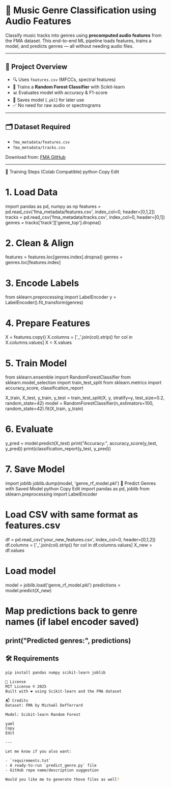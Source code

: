 # 🎵 Music Genre Classification using Audio Features

Classify music tracks into genres using **precomputed audio features** from the FMA dataset. This end-to-end ML pipeline loads features, trains a model, and predicts genres — all without needing audio files.

---

## 🚀 Project Overview

- 🔍 Uses `features.csv` (MFCCs, spectral features)
- 🧠 Trains a **Random Forest Classifier** with Scikit-learn
- 📊 Evaluates model with accuracy & F1-score
- 💾 Saves model (`.pkl`) for later use
- ✅ No need for raw audio or spectrograms

---

## 🗂️ Dataset Required

- `fma_metadata/features.csv`
- `fma_metadata/tracks.csv`

Download from: [FMA GitHub](https://github.com/mdeff/fma)

---

🧠 Training Steps (Colab Compatible)
python
Copy
Edit
# 1. Load Data
import pandas as pd, numpy as np
features = pd.read_csv('fma_metadata/features.csv', index_col=0, header=[0,1,2])
tracks = pd.read_csv('fma_metadata/tracks.csv', index_col=0, header=[0,1])
genres = tracks['track']['genre_top'].dropna()

# 2. Clean & Align
features = features.loc[genres.index].dropna()
genres = genres.loc[features.index]

# 3. Encode Labels
from sklearn.preprocessing import LabelEncoder
y = LabelEncoder().fit_transform(genres)

# 4. Prepare Features
X = features.copy()
X.columns = ['_'.join(col).strip() for col in X.columns.values]
X = X.values

# 5. Train Model
from sklearn.ensemble import RandomForestClassifier
from sklearn.model_selection import train_test_split
from sklearn.metrics import accuracy_score, classification_report

X_train, X_test, y_train, y_test = train_test_split(X, y, stratify=y, test_size=0.2, random_state=42)
model = RandomForestClassifier(n_estimators=100, random_state=42).fit(X_train, y_train)

# 6. Evaluate
y_pred = model.predict(X_test)
print("Accuracy:", accuracy_score(y_test, y_pred))
print(classification_report(y_test, y_pred))

# 7. Save Model
import joblib
joblib.dump(model, 'genre_rf_model.pkl')
🧪 Predict Genres with Saved Model
python
Copy
Edit
import pandas as pd, joblib
from sklearn.preprocessing import LabelEncoder

# Load CSV with same format as features.csv
df = pd.read_csv('your_new_features.csv', index_col=0, header=[0,1,2])
df.columns = ['_'.join(col).strip() for col in df.columns.values]
X_new = df.values

# Load model
model = joblib.load('genre_rf_model.pkl')
predictions = model.predict(X_new)

# Map predictions back to genre names (if label encoder saved)
print("Predicted genres:", predictions)
---

## 🛠️ Requirements

```bash
pip install pandas numpy scikit-learn joblib

📝 License
MIT License © 2025
Built with ❤️ using Scikit-learn and the FMA dataset

📬 Credits
Dataset: FMA by Michaël Defferrard

Model: Scikit-learn Random Forest

yaml
Copy
Edit

---

Let me know if you also want:

- `requirements.txt`
- A ready-to-run `predict_genre.py` file
- GitHub repo name/description suggestion

Would you like me to generate those files as well?
